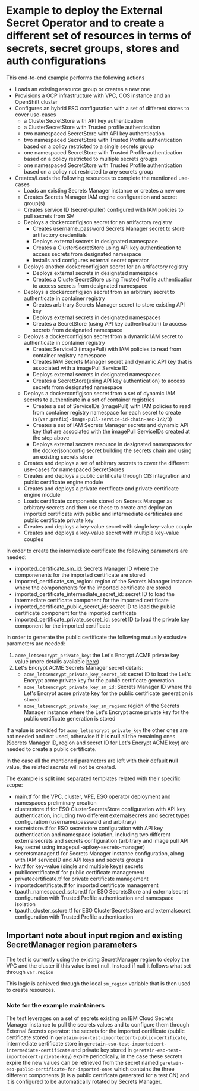 # Example to deploy the External Secret Operator and to create a different set of resources in terms of secrets, secret groups, stores and auth configurations

This end-to-end example performs the following actions
- Loads an existing resource group or creates a new one
- Provisions a OCP infrastructure with VPC, COS instance and an OpenShift cluster
- Configures an hybrid ESO configuration with a set of different stores to cover use-cases
  - a ClusterSecretStore with API key authentication
  - a ClusterSecretStore with Trusted profile authentication
  - two namespaced SecretStore with API key authentication
  - two namespaced SecretStore with Trusted Profile authentication based on a policy restricted to a single secrets group
  - one namespaced SecretStore with Trusted Profile authentication based on a policy restricted to multiple secrets groups
  - one namespaced SecretStore with Trusted Profile authentication based on a policy not restricted to any secrets group
- Creates/Loads the following resources to complete the mentioned use-cases
  - Loads an existing Secrets Manager instance or creates a new one
  - Creates Secrets Manager IAM engine configuration and secret group(s)
  - Creates service ID (secret-puller) configured with IAM policies to pull secrets from SM
  - Deploys a dockerconfigjson secret for an artifactory registry
    - Creates username_password Secrets Manager secret to store artifactory credentials
    - Deploys external secrets in designated namespace
    - Creates a ClusterSecretStore using API key authentication to access secrets from designated namespace
    - Installs and configures external secret operator
  - Deploys another dockerconfigjson secret for an artifactory registry
    - Deploys external secrets in designated namespace
    - Creates a ClusterSecretStore using Trusted Profile authentication to access secrets from designated namespace
  - Deploys a dockerconfigjson secret from an arbitrary secret to authenticate in container registry
    - Creates arbitrary Secrets Manager secret to store existing API key
    - Deploys external secrets in designated namespaces
    - Creates a SecretStore (using API key authentication) to access secrets from designated namespace
  - Deploys a dockerconfigjson secret from a dynamic IAM secret to authenticate in container registry
    - Creates ServiceID (imagePull) with IAM policies to read from container registry namespace
    - Creates IAM Secrets Manager secret and dynamic API key that is associated with a imagePull Service ID
    - Deploys external secrets in designated namespaces
    - Creates a SecretStore(using API key authentication) to access secrets from designated namespace
  - Deploys a dockerconfigjson secret from a set of dynamic IAM secrets to authenticate in a set of container registries
    - Creates a set of ServiceIDs (imagePull) with IAM policies to read from container registry namespace for each secret to create (`${var.prefix}-image-pull-service-id-chain-sec-1/2/3`)
    - Creates a set of IAM Secrets Manager secrets and dynamic API key that are associated with the imagePull ServiceIDs created at the step above
    - Deploys external secrets resource in designated namespaces for the dockerjsonconfig secret building the secrets chain and using an existing secrets store
  - Creates and deploys a set of arbitrary secrets to cover the different use-cases for namespaced SecretStores
  - Creates and deploys a public certificate through CIS integration and public certificate engine module
  - Creates and deploys a private certificate and private certificate engine module
  - Loads certificate components stored on Secrets Manager as arbitrary secrets and then use these to create and deploy an imported certificate with public and intermediate certificates and public certificate private key
  - Creates and deploys a key-value secret with single key-value couple
  - Creates and deploys a key-value secret with multiple key-value couples

In order to create the intermediate certificate the following parameters are needed:
- imported_certificate_sm_id: Secrets Manager ID where the componenents for the imported certificate are stored
- imported_certificate_sm_region: region of the Secrets Manager instance where the componenents for the imported certificate are stored
- imported_certificate_intermediate_secret_id: secret ID to load the intermediate certificate component for the imported certificate
- imported_certificate_public_secret_id: secret ID to load the public certificate component for the imported certificate
- imported_certificate_private_secret_id: secret ID to load the private key component for the imported certificate

In order to generate the public certificate the following mutually exclusive parameters are needed:
1. `acme_letsencrypt_private_key`: the Let's Encrypt ACME private key value (more details available [here](https://cloud.ibm.com/docs/secrets-manager?topic=secrets-manager-prepare-order-certificates#create-acme-account))
2. Let's Encrypt ACME Secrets Manager secret details:
   - `acme_letsencrypt_private_key_secret_id`: secret ID to load the Let's Encrypt acme private key for the public certificate generation
   - `acme_letsencrypt_private_key_sm_id`: Secrets Manager ID where the Let's Encrypt acme private key for the public certificate generation is stored
   - `acme_letsencrypt_private_key_sm_region`: region of the Secrets Manager instance where the Let's Encrypt acme private key for the public certificate generation is stored

If a value is provided for `acme_letsencrypt_private_key` the other ones are not needed and not used, otherwise if it is **null** all the remaining ones (Secrets Manager ID, region and secret ID for Let's Encrypt ACME key) are needed to create a public certificate.

In the case all the mentioned parameters are left with their default **null** value, the related secrets will not be created.

The example is split into separated templates related with their specific scope:
- main.tf for the VPC, cluster, VPE, ESO operator deployment and namespaces preliminary creation
- clusterstore.tf for ESO ClusterSecretsStore configuration with API key authentication, including two different externalsecrets and secret types configuration (username/password and arbitrary)
- secretstore.tf for ESO secretstore configuration with API key authentication and namespace isolation, including two different externalsecrets and secrets configuration (arbitrary and image pull API key secret using imagepull-apikey-secrets-manager)
- secretsmanager.tf for Secrets Manager instance configuration, along with IAM serviceID and API keys and secrets groups
- kv.tf for key-value (single and multiple keys) secrets
- publiccertificate.tf for public certificate management
- privatecertificate.tf for private certificate management
- importedcertificate.tf for imported certificate management
- tpauth_namespaced_sstore.tf for ESO SecretsStore and externalsecret configuration with Trusted Profile authentication and namespace isolation
- tpauth_cluster_sstore.tf for ESO ClusterSecretsStore and externalsecret configuration with Trusted Profile authentication


## Important note about input region and existing SecretManager region parameters

The test is currently using the existing SecretManager region to deploy the VPC and the cluster if this value is not null. Instead if null it follows what set through `var.region`

This logic is achieved through the local `sm_region` variable that is then used to create resources.

### Note for the example maintainers

The test leverages on a set of secrets existing on IBM Cloud Secrets Manager instance to pull the secrets values and to configure them through External Secrets operator: the secrets for the imported certificate (public certificate stored in `geretain-eso-test-importedcert-public-certificate`, intermediate certificate store in `geretain-eso-test-importedcert-intermediate-certificate` and private key stored in `geretain-eso-test-importedcert-private-key`) expire periodically, in the case these secrets expire the new values can be retrieved from the secret named `geretain-eso-public-certificate-for-imported-ones` which contains the three different components (it is a public certificate generated for a test CN) and it is configured to be automatically rotated by Secrets Manager.
